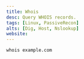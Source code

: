 ```yaml
---
title: Whois
desc: Query WHOIS records.
tags: [Linux, PassiveRecon]
alts: [Dig, Host, Nslookup]
website:
---
```


```sh
whois example.com
```